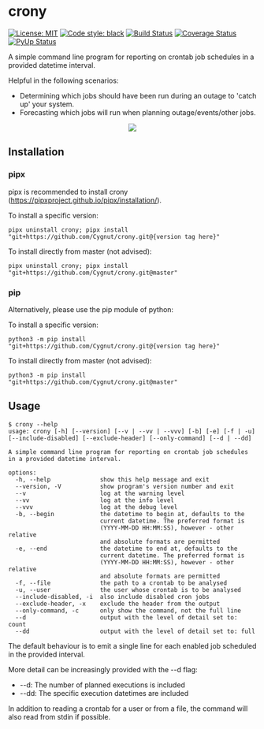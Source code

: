 # crony
[![License: MIT](https://img.shields.io/badge/License-MIT-yellow.svg)](https://opensource.org/licenses/MIT)
[![Code style: black](https://img.shields.io/badge/code%20style-black-000000.svg)](https://github.com/psf/black)
[![Build Status](https://travis-ci.com/Cygnut/crony.svg?branch=master)](https://travis-ci.com/github/Cygnut/crony)
[![Coverage Status](https://coveralls.io/repos/github/Cygnut/crony/badge.svg?branch=master&service=github&kill_cache=1)](https://coveralls.io/github/Cygnut/crony)
[![PyUp Status](https://pyup.io/repos/github/Cygnut/crony/shield.svg)](https://pyup.io/account/repos/github/Cygnut/crony)

A simple command line program for reporting on crontab job schedules in a provided datetime interval.

Helpful in the following scenarios:
- Determining which jobs should have been run during an outage to 'catch up' your system.
- Forecasting which jobs will run when planning outage/events/other jobs.

<p align="center">
  <img src="screenshots/main.png">
</p>

## Installation

### pipx
pipx is recommended to install crony (https://pipxproject.github.io/pipx/installation/).

To install a specific version:

    pipx uninstall crony; pipx install "git+https://github.com/Cygnut/crony.git@{version tag here}"

To install directly from master (not advised):

    pipx uninstall crony; pipx install "git+https://github.com/Cygnut/crony.git@master"

### pip
Alternatively, please use the pip module of python:

To install a specific version:

    python3 -m pip install "git+https://github.com/Cygnut/crony.git@{version tag here}"

To install directly from master (not advised):

    python3 -m pip install "git+https://github.com/Cygnut/crony.git@master"

## Usage

    $ crony --help
    usage: crony [-h] [--version] [--v | --vv | --vvv] [-b] [-e] [-f | -u] [--include-disabled] [--exclude-header] [--only-command] [--d | --dd]

    A simple command line program for reporting on crontab job schedules in a provided datetime interval.

    options:
      -h, --help              show this help message and exit
      --version, -V           show program's version number and exit
      --v                     log at the warning level
      --vv                    log at the info level
      --vvv                   log at the debug level
      -b, --begin             the datetime to begin at, defaults to the 
                              current datetime. The preferred format is 
                              (YYYY-MM-DD HH:MM:SS), however - other relative 
                              and absolute formats are permitted
      -e, --end               the datetime to end at, defaults to the
                              current datetime. The preferred format is 
                              (YYYY-MM-DD HH:MM:SS), however - other relative 
                              and absolute formats are permitted
      -f, --file              the path to a crontab to be analysed
      -u, --user              the user whose crontab is to be analysed
      --include-disabled, -i  also include disabled cron jobs
      --exclude-header, -x    exclude the header from the output
      --only-command, -c      only show the command, not the full line
      --d                     output with the level of detail set to: count
      --dd                    output with the level of detail set to: full
    
The default behaviour is to emit a single line for each enabled job scheduled in the provided interval.

More detail can be increasingly provided with the --d flag:
- --d: The number of planned executions is included
- --dd: The specific execution datetimes are included

In addition to reading a crontab for a user or from a file, the command will also read from stdin if possible.
